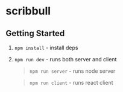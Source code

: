 # scribbull

## Getting Started
1. `npm install` - install deps
2. `npm run dev` - runs both server and client

   > `npm run server` - runs node server

   > `npm run client` - runs react client
